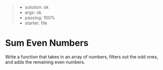 <!-- BEGIN REPORT -->
> - solution: ok 
> - args: ok 
> - passing: 100% 
> - starter: file

<!-- END REPORT -->

# Sum Even Numbers

Write a function that takes in an array of numbers, filters out the odd ones, and adds the remaining even numbers.


